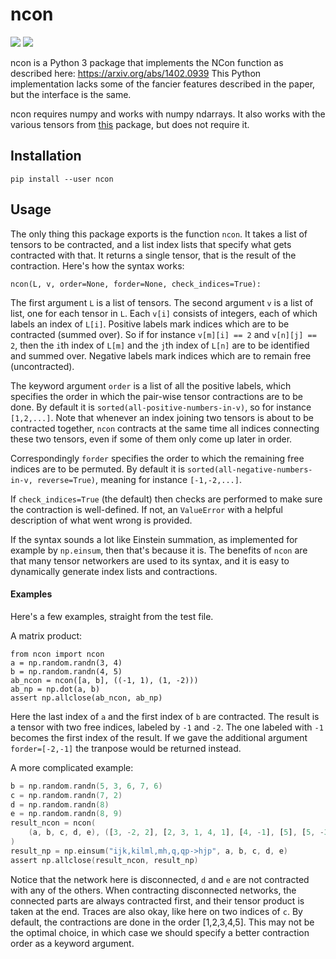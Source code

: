 # ncon
[![][travis-img]][travis-url] [![][codecov-img]][codecov-url]

ncon is a Python 3 package that implements the NCon function as described here:
https://arxiv.org/abs/1402.0939
This Python implementation lacks some of the fancier features described in
the paper, but the interface is the same.

ncon requires numpy and works with numpy ndarrays. It also works with the
various tensors from [this](https://github.com/mhauru/tensors) package, but
does not require it.

## Installation

`pip install --user ncon`

## Usage

The only thing this package exports is the function `ncon`. It takes a list of
tensors to be contracted, and a list index lists that specify what gets
contracted with that. It returns a single tensor, that is the result of the
contraction. Here's how the syntax works:
```
ncon(L, v, order=None, forder=None, check_indices=True):
```
The first argument `L` is a list of tensors.
The second argument `v` is a list of list, one for each tensor in `L`.
Each `v[i]` consists of integers, each of which labels an index of `L[i]`.
Positive labels mark indices which are to be contracted (summed over).
So if for instance `v[m][i] == 2` and `v[n][j] == 2`, then the `i`th index of
`L[m]` and the `j`th index of `L[n]` are to be identified and summed over.
Negative labels mark indices which are to remain free (uncontracted).

The keyword argument `order` is a list of all the positive labels, which
specifies the order in which the pair-wise tensor contractions are to be done.
By default it is `sorted(all-positive-numbers-in-v)`, so for instance
`[1,2,...]`. Note that whenever an index joining two tensors is about to be
contracted together, `ncon` contracts at the same time all indices connecting
these two tensors, even if some of them only come up later in order.

Correspondingly `forder` specifies the order to which the remaining free
indices are to be permuted. By default it is
`sorted(all-negative-numbers-in-v, reverse=True)`,
meaning for instance `[-1,-2,...]`.

If `check_indices=True` (the default) then checks are performed to make sure
the contraction is well-defined. If not, an `ValueError` with a helpful
description of what went wrong is provided.

If the syntax sounds a lot like Einstein summation, as implemented for example
by `np.einsum`, then that's because it is. The benefits of `ncon` are that many
tensor networkers are used to its syntax, and it is easy to dynamically
generate index lists and contractions.

#### Examples

Here's a few examples, straight from the test file.

A matrix product:
```
from ncon import ncon
a = np.random.randn(3, 4)
b = np.random.randn(4, 5)
ab_ncon = ncon([a, b], ((-1, 1), (1, -2)))
ab_np = np.dot(a, b)
assert np.allclose(ab_ncon, ab_np)
```
Here the last index of `a` and the first index of `b` are contracted.
The result is a tensor with two free indices, labeled by `-1` and `-2`.
The one labeled with `-1` becomes the first index of the result. If we gave the
additional argument `forder=[-2,-1]` the tranpose would be returned instead.

A more complicated example:
```a = np.random.randn(3, 4, 5)
b = np.random.randn(5, 3, 6, 7, 6)
c = np.random.randn(7, 2)
d = np.random.randn(8)
e = np.random.randn(8, 9)
result_ncon = ncon(
    (a, b, c, d, e), ([3, -2, 2], [2, 3, 1, 4, 1], [4, -1], [5], [5, -3])
)
result_np = np.einsum("ijk,kilml,mh,q,qp->hjp", a, b, c, d, e)
assert np.allclose(result_ncon, result_np)
```
Notice that the network here is disconnected, `d` and `e` are not contracted
with any of the others. When contracting disconnected networks, the connected
parts are always contracted first, and their tensor product is taken at the
end. Traces are also okay, like here on two indices of `c`. By default, the
contractions are done in the order [1,2,3,4,5]. This may not be the optimal
choice, in which case we should specify a better contraction order as a keyword
argument.

[travis-img]: https://travis-ci.org/mhauru/ncon.svg?branch=master
[travis-url]: https://travis-ci.org/mhauru/ncon
[codecov-img]: https://codecov.io/gh/mhauru/ncon/branch/master/graph/badge.svg
[codecov-url]: https://codecov.io/gh/mhauru/ncon
